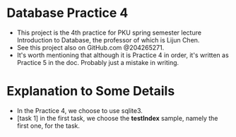# Database Practice 4
- This project is the 4th practice for PKU spring semester lecture Introduction to Database, the professor of which is Lijun Chen. 
- See this project also on GitHub.com @204265271.
- It's worth mentioning that although it is Practice 4 in order, it's written as Practice 5 in the doc. Probably just a mistake in writing.

# Explanation to Some Details
- In the Practice 4, we choose to use sqlite3.
- [task 1] in the first task, we choose the **testIndex** sample, namely the first one, for the task. 